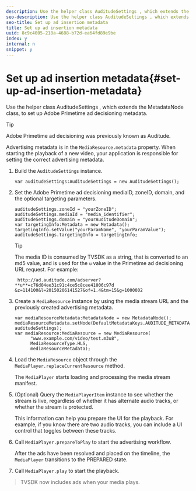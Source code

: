 ```yaml
---
description: Use the helper class AuditudeSettings , which extends the MetadataNode class, to set up Adobe Primetime ad decisioning metadata.
seo-description: Use the helper class AuditudeSettings , which extends the MetadataNode class, to set up Adobe Primetime ad decisioning metadata.
seo-title: Set up ad insertion metadata
title: Set up ad insertion metadata
uuid: 8c9c4005-218a-4688-b72d-ea64fd89e9be
index: y
internal: n
snippet: y
---
```


# Set up ad insertion metadata{#set-up-ad-insertion-metadata}

Use the helper class AuditudeSettings , which extends the MetadataNode class, to set up Adobe Primetime ad decisioning metadata.

>[!TIP]
>
>Adobe Primetime ad decisioning was previously known as Auditude.

Advertising metadata is in the `MediaResource.metadata` property. When starting the playback of a new video, your application is responsible for setting the correct advertising metadata. 

1. Build the `AuditudeSettings` instance.

   ```
   var auditudeSettings:AuditudeSettings = new AuditudeSettings();
   ```

1. Set the Adobe Primetime ad decisioning mediaID, zoneID, domain, and the optional targeting parameters.

   ```
   auditudeSettings.zoneId = "yourZoneID"; 
   auditudeSettings.mediaId = "media_identifier"; 
   auditudeSettings.domain = "yourAuditudeDomain"; 
   var targetingInfo:Metadata = new Metadata(); 
   targetingInfo.setValue("yourParamName", "yourParamValue"); 
   auditudeSettings.targetingInfo = targetingInfo;
   ```

   >[!TIP]
   >
   >The media ID is consumed by TVSDK as a string, that is converted to an md5 value, and is used for the `u` value in the Primetime ad decisioning URL request. For example: 
   >
   >
   >` http://ad.auditude.com/adserver? **u**=c76d04ee31c91c4ce5c8cee41006c97d &z=114100&l=20150206141527&of=1.4&tm=15&g=1000002`

1. Create a `MediaResource` instance by using the media stream URL and the previously created advertising metadata.

   ```
   var mediaResourceMetadata:MetadataNode = new MetadataNode(); 
   mediaResourceMetadata.setNode(DefaultMetadataKeys.AUDITUDE_METADATA_KEY, auditudeSettings); 
   var mediaResource:MediaResource = new MediaResource( 
         "www.example.com/video/test.m3u8", 
         MediaResourceType.HLS,  
         mediaResourceMetadata);
   ```

1. Load the `MediaResource` object through the `MediaPlayer.replaceCurrentResource` method.

   The `MediaPlayer` starts loading and processing the media stream manifest. 

1. (Optional) Query the `MediaPlayerItem` instance to see whether the stream is live, regardless of whether it has alternate audio tracks, or whether the stream is protected.

   This information can help you prepare the UI for the playback. For example, if you know there are two audio tracks, you can include a UI control that toggles between these tracks. 

1. Call `MediaPlayer.prepareToPlay` to start the advertising workflow.

   After the ads have been resolved and placed on the timeline, the `MediaPlayer` transitions to the PREPARED state.
1. Call `MediaPlayer.play` to start the playback.
>TVSDK now includes ads when your media plays. 
